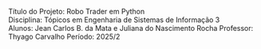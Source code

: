 Título do Projeto: Robo Trader em Python\
Disciplina: Tópicos em Engenharia de Sistemas de Informação 3\
Alunos: Jean Carlos B. da Mata e Juliana do Nascimento Rocha
Professor: Thyago Carvalho
Período: 2025/2


